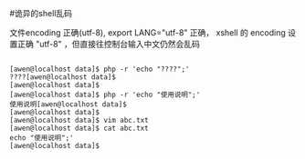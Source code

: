 
#诡异的shell乱码

文件encoding 正确(utf-8), export LANG="utf-8" 正确， xshell 的 encoding 设置正确 "utf-8" ，但直接往控制台输入中文仍然会乱码

<pre><code>
[awen@localhost data]$ php -r 'echo "????";'
????[awen@localhost data]$ 
[awen@localhost data]$ 
[awen@localhost data]$ php -r 'echo "使用说明";'
使用说明[awen@localhost data]$ 
[awen@localhost data]$ 
[awen@localhost data]$ vim abc.txt
[awen@localhost data]$ cat abc.txt 
echo "使用说明";'
[awen@localhost data]$ 
</code></pre>
